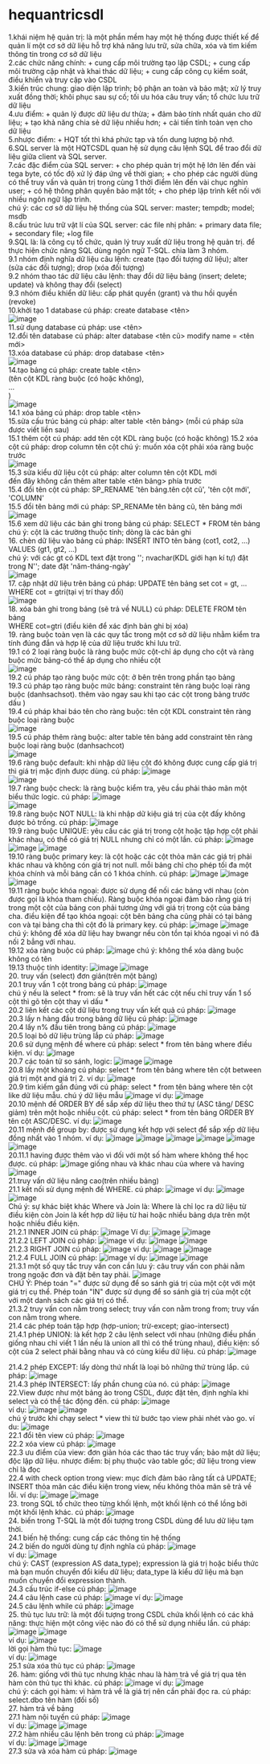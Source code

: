 # hequantricsdl
  1.khái niệm hệ quản trị: là một phần mềm hay một hệ thống được thiết kế để quản lí một cơ sở dữ liệu hỗ trợ khả năng lưu trữ, sửa chữa, xóa và tìm kiếm thông tin trong cơ sở dữ liệu    
  2.các chức năng chính: + cung cấp môi trường tạo lập CSDL; + cung cấp môi trường cập nhật và khai thác dữ liệu; + cung cấp công cụ kiểm soát, điều khiển và truy cập vào CSDL  
  3.kiến trúc chung: giao diện lập trình; bộ phận an toàn và bảo mật; xử lý truy xuất đồng thời; khôi phục sau sự cố; tối ưu hóa câu truy vấn; tổ chức lưu trữ dữ liệu  
  4.ưu điểm: + quản lý được dữ liệu dư thừa; + đảm bảo tính nhất quán cho dữ liệu; + tạo khả năng chia sẻ dữ liệu nhiều hơn; + cải tiến tính toàn vẹn cho dữ liệu  
  5.nhược điểm: + HQT tốt thì khá phức tạp và tốn dung lượng bộ nhớ.  
  6.SQL server là một HQTCSDL quan hệ sử dụng câu lệnh SQL để trao đổi dữ liệu giữa client và SQL server.  
  7.các đặc điểm của SQL server: + cho phép quản trị một hệ lớn lên đến vài tega byte, có tốc độ xử lý đáp ứng về thời gian; + cho phép các người dùng có thể truy vấn và quản trị trong cùng 1 thời điểm lên đến vài chục nghìn user; + có hệ thông phân quyền bảo mật tốt; + cho phép lập trình kết nối với nhiều ngôn ngữ lập trình.  
  chú ý: các cơ sở dữ liệu hệ thống của SQL server: master; tempdb; model; msdb  
  8.cấu trúc lưu trữ vật lí của SQL server: các file nhị phân: + primary data file; + secondary file; +log file  
  9.SQL là: là công cụ tổ chức, quản lý truy xuất dữ liệu trong hệ quản trị. để thực hiện chức năng SQL dùng ngôn ngữ T-SQL. chia làm 3 nhóm.  
  9.1 nhóm định nghĩa dữ liệu câu lệnh: create (tạo đối tượng dữ liệu); alter (sửa các đối tượng); drop (xóa đối tượng)  
  9.2 nhóm thao tác dữ liệu câu lệnh: thay đổi dữ liệu bảng (insert; delete; update) và không thay đổi (select)  
  9.3 nhóm điều khiển dữ liêu: cấp phát quyền (grant) và thu hồi quyền (revoke)  
  10.khởi tạo 1 database cú pháp: create database <tên>  
  ![image](https://github.com/nbn-03/hequantricsdl/assets/98254107/a85aac3d-c574-44a5-a028-8b94a53a659c)  
  11.sử dụng database cú pháp: use <tên>  
  12.đổi tên database cú pháp: alter database <tên cũ> modify name = <tên mới>  
  13.xóa database cú pháp: drop database <tên>  
  ![image](https://github.com/nbn-03/hequantricsdl/assets/98254107/201fa2d4-d949-420d-b132-57f59d2815d1)  
  14.tạo bảng cú pháp: create table <tên>  
                       (tên cột KDL ràng buộc (có hoặc không),  
                        ...  
                        )  
  ![image](https://github.com/nbn-03/hequantricsdl/assets/98254107/7881286a-ae8b-47e1-a27c-59a0d4bdd51c)  
  14.1 xóa bảng cú pháp: drop table <tên>  
  15.sửa cấu trúc bảng cú pháp: alter table <tên bảng> (mỗi cú pháp sửa được viết liền sau)  
  15.1 thêm cột cú pháp: add tên cột KDL ràng buộc (có hoặc không) 
  15.2 xóa cột cú pháp: drop column tên cột chú ý: muốn xóa cột phải xóa ràng buộc trước  
  ![image](https://github.com/nbn-03/hequantricsdl/assets/98254107/207fa27b-839a-4a28-a79c-0c2465cfe586)  
  15.3 sửa kiểu dữ liệu cột cú pháp: alter column tên cột KDL mới  
  đến đây không cần thêm alter table <tên bảng> phía trước  
  15.4 đổi tên cột cú pháp: SP_RENAME 'tên bảng.tên cột cũ', 'tên cột mới', 'COLUMN'  
  15.5 đổi tên bảng mới cú pháp: SP_RENAMe tên bảng cũ, tên bảng mới  
  ![image](https://github.com/nbn-03/hequantricsdl/assets/98254107/cb5d3448-d922-49e5-a0c6-9a8fd2e88043)  
  15.6 xem dữ liệu các bản ghi trong bảng cú pháp: SELECT * FROM tên bảng  
  chú ý: cột là các trường thuộc tính; dòng là các bản ghi  
  16. chèn dữ liệu vào bảng cú pháp: INSERT INTO tên bảng (cot1, cot2, ...)  
                                    VALUES (gt1, gt2, ...)  
      chú ý: với các gt có KDL text đặt trong ''; nvachar(KDL giới hạn kí tự) đặt trong N''; date đặt 'năm-tháng-ngày'  
  ![image](https://github.com/nbn-03/hequantricsdl/assets/98254107/04c25c78-907b-4446-90a8-503b0a48a74d)  
  17. cập nhật dữ liệu trên bảng cú pháp: UPDATE tên bảng set cot = gt, ...  
                                          WHERE cot = gtri(tại vị trí thay đổi)  
  ![image](https://github.com/nbn-03/hequantricsdl/assets/98254107/8f14096f-6abe-4cbb-a0f1-c0706d2a48fd)  
  18. xóa bản ghi trong bảng (sẽ trả về NULL) cú pháp: DELETE FROM tên bảng  
                                                       WHERE cot=gtri (điều kiên để xác định bản ghi bị xóa)  
  19. ràng buộc toàn vẹn là các quy tắc trong một cơ sở dữ liệu nhằm kiểm tra tính đúng đắn và hợp lệ của dữ liệu trước khi lưu trữ.  
  19.1 có 2 loại ràng buộc là ràng buộc mức cột-chỉ áp dụng cho cột và ràng buộc mức bảng-có thể áp dụng cho nhiều cột  
  ![image](https://github.com/nbn-03/hequantricsdl/assets/98254107/ecb0c04e-5484-4d1c-8e60-9fb1c0ef8434)  
  19.2 cú pháp tạo ràng buộc mức cột: ở bên trên trong phần tạo bảng  
  19.3 cú pháp tạo ràng buộc mức bảng: constraint tên ràng buộc loại ràng buộc (danhsachsot). thêm vào ngay sau khi tạo các cột trong bảng trước dấu )  
  19.4 cú pháp khai báo tên cho ràng buộc: tên cột KDL constraint tên ràng buộc loại ràng buộc  
  ![image](https://github.com/nbn-03/hequantricsdl/assets/98254107/b0d14e68-4a4f-48c2-a909-98af044dba8a)  
  19.5 cú pháp thêm ràng buộc: alter table tên bảng add constraint tên ràng buộc loại ràng buộc (danhsachcot)  
  ![image](https://github.com/nbn-03/hequantricsdl/assets/98254107/4839ed20-1189-40d4-919a-47c93b6bb3ab)  
  19.6 ràng buộc default: khi nhập dữ liệu cột đó không được cung cấp giá trị thì giá trị mặc định được dùng. cú pháp: ![image](https://github.com/nbn-03/hequantricsdl/assets/98254107/c04ab15d-e9af-4c90-ae74-1a3700bbea51)  
 ![image](https://github.com/nbn-03/hequantricsdl/assets/98254107/f6207f39-f616-42c3-ae7e-176ab8cec7e5)  
  19.7 ràng buộc check: là ràng buộc kiểm tra, yêu cầu phải thảo mãn một biểu thức logic. cú pháp: ![image](https://github.com/nbn-03/hequantricsdl/assets/98254107/62606db0-439f-4f93-96ef-a6c569606ac5)  
![image](https://github.com/nbn-03/hequantricsdl/assets/98254107/a253918b-03d4-4d19-a5fb-8c7d111f1538)  
  19.8 ràng buộc NOT NULL: là khi nhập dữ kiệu giá trị của cột đấy không được bỏ trống. cú pháp: ![image](https://github.com/nbn-03/hequantricsdl/assets/98254107/546027e4-2c52-4dc9-ad13-65759e2c63fa)  
  19.9 ràng buộc UNIQUE: yêu cầu các giá trị trong cột hoặc tập hợp cột phải khác nhau, có thể có giá trị NULL nhưng chỉ có một lần. cú pháp: ![image](https://github.com/nbn-03/hequantricsdl/assets/98254107/4decb52e-9fd2-44a6-a777-c1d439839609)  ![image](https://github.com/nbn-03/hequantricsdl/assets/98254107/1f10c2ff-0111-4999-9ea0-20ef5302841f)  ![image](https://github.com/nbn-03/hequantricsdl/assets/98254107/1afd746e-8778-443a-b6f6-17206b4f6630)  
  19.10 ràng buộc primary key: là cột hoặc các cột thỏa mãn các giá trị phải khác nhau và không cón giá trị not null. mỗi bảng chỉ cho phép tối đa một khóa chính và mỗi bảng cần có 1 khóa chính. cú pháp: ![image](https://github.com/nbn-03/hequantricsdl/assets/98254107/e067dd78-9ae3-4b73-9a98-ddb261f19ee7)  ![image](https://github.com/nbn-03/hequantricsdl/assets/98254107/42363db0-7680-4914-b3d0-5a48d3e83a0f)  
![image](https://github.com/nbn-03/hequantricsdl/assets/98254107/690ddca5-ad2b-41e9-bf7a-4c4bdec77706)  
  19.11 ràng buộc khóa ngoại: được sử dụng để nối các bảng với nhau (còn được gọi là khóa tham chiếu). Ràng buộc khóa ngoại đảm bảo rằng giá trị trong một cột của bảng con phải tương ứng với giá trị trong cột của bảng cha. điều kiện để tạo khóa ngoại: cột bên bảng cha cũng phải có tại bảng con và tại bảng cha thì cột đó là primary key. cú pháp: ![image](https://github.com/nbn-03/hequantricsdl/assets/98254107/414eedd6-c65d-415e-8595-5da76358d7a0)  ![image](https://github.com/nbn-03/hequantricsdl/assets/98254107/0e35cada-2569-4a50-8c25-07b4fc062f90)  
  chú ý: không để xóa dữ liệu hay bwangr nếu còn tồn tại khóa ngoại vì nó đã nối 2 bẳng với nhau.  
  19.12 xóa ràng buộc cú pháp: ![image](https://github.com/nbn-03/hequantricsdl/assets/98254107/e9ce8c92-d999-44f5-b231-59391e8e4e7e)  chú ý: không thể xóa dàng buộc không có tên  
  19.13 thuộc tính identity: ![image](https://github.com/nbn-03/hequantricsdl/assets/98254107/aa8a86ee-26d7-45dd-8017-aee44cb309e4)  ![image](https://github.com/nbn-03/hequantricsdl/assets/98254107/b0ed4927-8d73-4b73-96be-d852cf4a71e4)  
  20. truy vấn (select) đơn giản(trên một bảng)  
  20.1 truy vấn 1 cột trong bảng cú pháp: ![image](https://github.com/nbn-03/hequantricsdl/assets/98254107/733917d5-b658-4ccb-87fd-4dbe79be70e7)  
  chú ý nếu là select * from: sẽ là truy vấn hết các cột nếu chỉ truy vấn 1 số cột thì gõ tên cột thay vì dấu *   
  20.2 liên kết các cột dữ liệu trong truy vấn kết quả cú pháp: ![image](https://github.com/nbn-03/hequantricsdl/assets/98254107/07157c61-852f-4dfb-bf01-bd223eea0965)  
  20.3 lấy n hàng đầu trong bảng dữ liệu cú pháp: ![image](https://github.com/nbn-03/hequantricsdl/assets/98254107/fe5b7b5c-02c8-4552-b88a-c677d4fe9a4c)  
  20.4 lấy n% đầu tiên trong bảng cú pháp: ![image](https://github.com/nbn-03/hequantricsdl/assets/98254107/6069f3e6-e08f-4ad3-8017-f4288f831881)  
  20.5 loại bỏ dữ liệu trùng lắp cú pháp: ![image](https://github.com/nbn-03/hequantricsdl/assets/98254107/aeb68605-f7b8-428a-8cf3-c6e51124c433)  
  20.6 sử dụng mệnh đề where cú pháp: select * from tên bảng where điều kiện. ví dụ: ![image](https://github.com/nbn-03/hequantricsdl/assets/98254107/1c5d4400-84d5-451f-93cf-dfaccd396607)  
  20.7 các toán tử so sánh, logic: ![image](https://github.com/nbn-03/hequantricsdl/assets/98254107/83047169-1fe9-48b9-a11b-27e2e68fe0a4)  ![image](https://github.com/nbn-03/hequantricsdl/assets/98254107/5640a1ad-1a0d-4ad6-b2e6-103e3499abdf)  
  20.8 lấy một khoảng cú pháp: select * from tên bảng where tên cột between giá trị một and giá trị 2. ví dụ: ![image](https://github.com/nbn-03/hequantricsdl/assets/98254107/31740942-7f91-40f4-a77f-1fec20284084)  
  20.9 tìm kiếm gần đúng với cú pháp: select * from tên bảng where tên cột like dữ liệu mẫu. chú ý dữ liệu mẫu ![image](https://github.com/nbn-03/hequantricsdl/assets/98254107/48b47299-e078-4ac7-b68b-bda5449931c9)  ví dụ: ![image](https://github.com/nbn-03/hequantricsdl/assets/98254107/303e3692-9832-41dc-8e04-7178fb8adff3)  
  20.10 mệnh đề ORDER BY để sắp xếp dữ liệu theo thứ tự (ASC tăng/ DESC giảm) trên một hoặc nhiều cột. cú pháp: select * from tên bảng ORDER BY tên cột ASC/DESC. ví dụ: ![image](https://github.com/nbn-03/hequantricsdl/assets/98254107/9f8de280-e119-4973-88d1-8caf360b0bf7)  
  20.11 mệnh đề group by: được sử dụng kết hợp với select để sắp xếp dữ liệu đồng nhất vào 1 nhóm. ví dụ: ![image](https://github.com/nbn-03/hequantricsdl/assets/98254107/1730cd4e-a84e-42dc-82c6-f70498092e9b)  ![image](https://github.com/nbn-03/hequantricsdl/assets/98254107/58e52c92-c75a-4fb2-af79-40ec442bd6e7)  ![image](https://github.com/nbn-03/hequantricsdl/assets/98254107/86a8745b-fe66-43cf-8587-67adcfe77b7b)  ![image](https://github.com/nbn-03/hequantricsdl/assets/98254107/1f78b110-466a-4d05-a7a8-aafc035d4a3b)  ![image](https://github.com/nbn-03/hequantricsdl/assets/98254107/6364d40d-81e4-494a-a164-913d7a57fc33)  ![image](https://github.com/nbn-03/hequantricsdl/assets/98254107/37b75e8e-0333-43bb-a0d9-f531d8a83f23)  
  20.11.1 having được thêm vào vì đối với một số hàm where không thể học được. cú pháp: ![image](https://github.com/nbn-03/hequantricsdl/assets/98254107/fcd5fcab-b740-4c6c-8ff8-335bfc64bc13)  giống nhau và khác nhau của where và having  ![image](https://github.com/nbn-03/hequantricsdl/assets/98254107/be398bcd-a851-4b4d-b338-2e1e3dafd43b)  
  21.truy vấn dữ liệu nâng cao(trên nhiều bảng)  
  21.1 kết nối sử dụng mệnh đề WHERE. cú pháp: ![image](https://github.com/nbn-03/hequantricsdl/assets/98254107/ed2fd093-0c2c-4c5a-95fc-366111487219)
  ví dụ: ![image](https://github.com/nbn-03/hequantricsdl/assets/98254107/c8de66f5-5981-4aef-a9e8-67720b162871)  ![image](https://github.com/nbn-03/hequantricsdl/assets/98254107/33a82db5-e02a-4bd9-abc9-af2cde781d31)  
  Chú ý: sự khác biệt khác Where và Join là: Where là chỉ lọc ra dữ liệu từ điều kiện còn Join là kết hợp dữ liệu từ hai hoặc nhiều bảng dựa trên một hoặc nhiều điều kiện.  
  21.2.1 INNER JOIN cú pháp: ![image](https://github.com/nbn-03/hequantricsdl/assets/98254107/173aeedf-8ff7-4c46-b8cf-aba38f8c9a31)  Ví dụ: ![image](https://github.com/nbn-03/hequantricsdl/assets/98254107/7f60cf51-b139-4ca8-ae87-e88d0b2ff246)  ![image](https://github.com/nbn-03/hequantricsdl/assets/98254107/5ff150b7-1a7e-4541-abdd-dadb54a9f51d)  
   21.2.2 LEFT JOIN cú pháp: ![image](https://github.com/nbn-03/hequantricsdl/assets/98254107/1fd02898-3701-4cdb-a7b2-3d19d1080365)  ví dụ: ![image](https://github.com/nbn-03/hequantricsdl/assets/98254107/e78289ae-b9b5-4646-b28a-05a6394126b2)  ![image](https://github.com/nbn-03/hequantricsdl/assets/98254107/a5a4e15b-1712-443e-8240-74efc8528115)  
  21.2.3 RIGHT JOIN cú pháp: ![image](https://github.com/nbn-03/hequantricsdl/assets/98254107/cf020f9a-296e-48a8-bfda-f89dd4301fd1) ví dụ: ![image](https://github.com/nbn-03/hequantricsdl/assets/98254107/fbda0991-d6e6-43b2-a7b7-e514ee531c82)  ![image](https://github.com/nbn-03/hequantricsdl/assets/98254107/9cc6f21a-e02b-4183-98b3-3b22eaaf4190)  
  21.2.4 FULL JOIN cú pháp: ![image](https://github.com/nbn-03/hequantricsdl/assets/98254107/3726e197-8c34-438b-a386-487169f43efb)  ví dụ: ![image](https://github.com/nbn-03/hequantricsdl/assets/98254107/32b413ee-c6a6-4e18-a6b6-606f60d8aca6)  ![image](https://github.com/nbn-03/hequantricsdl/assets/98254107/be7ef877-488e-4704-b11b-78866ed9e382)  
  21.3.1 một số quy tắc truy vấn con cần lưu ý: câu truy vấn con phải nằm trong ngoặc đơn và đặt bên tay phải. ![image](https://github.com/nbn-03/hequantricsdl/assets/98254107/69643de0-cd8b-479a-8cb4-a8dfa3bc310a)  
  CHÚ Ý: Phép toán "=" được sử dụng để so sánh giá trị của một cột với một giá trị cụ thể. Phép toán "IN" được sử dụng để so sánh giá trị của một cột với một danh sách các giá trị có thể.  
  21.3.2 truy vấn con nằm trong select; truy vấn con nằm trong from; truy vấn con nằm trong where.  
  21.4 các phép toán tập hợp  (hợp-union; trừ-except; giao-intersect)  
  21.4.1 phép UNION: là kết hợp 2 câu lệnh select với nhau (những điều phần giống nhau chỉ viết 1 lần nếu là union all thì có thể trùng nhau), điều kiện: số cột của 2 select phải bằng nhau và có cùng kiểu dữ liệu. cú pháp: ![image](https://github.com/nbn-03/hequantricsdl/assets/98254107/e11c8bfe-dff7-43dd-9b88-6652499b4f3d)  
  
  21.4.2 phép EXCEPT: lấy dòng thứ nhất là loại bỏ những thứ trùng lắp. cú pháp: ![image](https://github.com/nbn-03/hequantricsdl/assets/98254107/1fb5c05d-d4b0-4fc5-a0d9-b06aacfce38a)  
  21.4.3 phép INTERSECT: lấy phần chung của nó. cú pháp: ![image](https://github.com/nbn-03/hequantricsdl/assets/98254107/56700ffc-ced4-4fac-97d4-fe6ecd45523e)  
  22.View được như một bảng ảo trong CSDL, được đặt tên, định nghĩa khi select và có thể tác động đến. cú pháp: ![image](https://github.com/nbn-03/hequantricsdl/assets/98254107/8c8badae-cd33-4995-a180-25db32b60a32)  
  ví dụ: ![image](https://github.com/nbn-03/hequantricsdl/assets/98254107/2e008022-2ed0-41c7-afca-2ded792f5981)  ![image](https://github.com/nbn-03/hequantricsdl/assets/98254107/cce6ee56-d1e4-45cd-bdde-6ded54c78411)  
  chú ý trước khi chạy select * view thì từ bước tạo view phải nhét vào go. ví du: ![image](https://github.com/nbn-03/hequantricsdl/assets/98254107/40d3f668-8e3b-40eb-a098-f5372a2b89bf)  
  22.1 đổi tên view cú pháp: ![image](https://github.com/nbn-03/hequantricsdl/assets/98254107/cd243099-e9c1-4cf6-99d4-5ba06c2a7c0a)  
  22.2 xóa view cú pháp: ![image](https://github.com/nbn-03/hequantricsdl/assets/98254107/e24d8ffc-f679-4ccd-ab8c-5b508b4d3d2c)  
  22.3 ưu điểm của view: đơn giản hóa các thao tác truy vấn; bảo mật dữ liệu; độc lập dữ liệu. nhược điểm: bị phụ thuộc vào table gốc; dữ liệu trong view chỉ là đọc  
  22.4 with check option trong view: mục đích đảm bảo rằng tất cả UPDATE; INSERT thỏa mãn các điều kiện trong view, nếu không thỏa mãn sẽ trả về lỗi. ví dụ: ![image](https://github.com/nbn-03/hequantricsdl/assets/98254107/5e1927b6-f34d-4d29-b877-18a51ea39e83)  ![image](https://github.com/nbn-03/hequantricsdl/assets/98254107/e56bdb20-1763-4535-9e85-076be12d5d93)  
  23. trong SQL tổ chức theo từng khối lệnh, một khối lệnh có thể lồng bởi một khối lệnh khác. cú pháp: ![image](https://github.com/nbn-03/hequantricsdl/assets/98254107/f58570b5-0093-49bd-8324-5009fc290e7f)  
  24. biến trong T-SQL là một đối tượng trong CSDL dùng để lưu dữ liệu tạm thời.  
  24.1 biến hệ thống: cung cấp các thông tin hệ thống  
  24.2 biến do người dùng tự định nghĩa cú pháp: ![image](https://github.com/nbn-03/hequantricsdl/assets/98254107/b0882954-fb41-4f08-9743-92d9e5796ced)  
  ví dụ: ![image](https://github.com/nbn-03/hequantricsdl/assets/98254107/8c8bf2d1-f825-4a96-aa36-b8d7d9de098f)  
  chú ý: CAST (expression AS data_type); expression là giá trị hoặc biểu thức mà bạn muốn chuyển đổi kiểu dữ liệu; data_type là kiểu dữ liệu mà bạn muốn chuyển đổi expression thành.  
  24.3 cấu trúc if-else cú pháp: ![image](https://github.com/nbn-03/hequantricsdl/assets/98254107/c25a2dfc-4c5d-415e-862c-e3734e638b29)  
  24.4 câu lệnh case cú pháp: ![image](https://github.com/nbn-03/hequantricsdl/assets/98254107/0642662d-bb7d-4378-b735-f26cc51465fd)  ví dụ: ![image](https://github.com/nbn-03/hequantricsdl/assets/98254107/e55a6d42-3a74-44aa-b00c-e43b3bc85465)  
  24.5 câu lệnh while cú pháp: ![image](https://github.com/nbn-03/hequantricsdl/assets/98254107/f1e058e1-d5d7-4dee-a128-6785b55f7bb2)  
  25. thủ tục lưu trữ: là một đối tượng trong CSDL chứa khối lệnh có các khả năng: thực hiện một công việc nào đó có thể sử dụng nhiều lần. cú pháp: ![image](https://github.com/nbn-03/hequantricsdl/assets/98254107/a392d866-c47f-4540-819e-dc7dfe60ea22)  ![image](https://github.com/nbn-03/hequantricsdl/assets/98254107/5ec8f5b5-054a-4036-8e86-858141ca6124)  
  ví dụ: ![image](https://github.com/nbn-03/hequantricsdl/assets/98254107/d40c9fc9-7130-4988-86fe-fdf7317f0704)  
  lời gọi hàm thủ tục: ![image](https://github.com/nbn-03/hequantricsdl/assets/98254107/0993b1e6-9945-47d0-8de7-92daa3c83fcc)  
  ví dụ: ![image](https://github.com/nbn-03/hequantricsdl/assets/98254107/76705a5d-1c1d-4cc3-b198-579695d0897f)  
  25.1 sửa xóa thủ tục cú pháp: ![image](https://github.com/nbn-03/hequantricsdl/assets/98254107/ee67fa85-0a91-4aa9-b6ed-2ee89cfd6efb)  
  26. hàm: giống với thủ tục nhưng khác nhau là hàm trả về giá trị qua tên hàm còn thủ tục thì khác. cú pháp: ![image](https://github.com/nbn-03/hequantricsdl/assets/98254107/1e1c67dc-fc73-42e2-bc6a-e7d00ce4413a) ví dụ: ![image](https://github.com/nbn-03/hequantricsdl/assets/98254107/e53c9ff5-b51d-4014-a64d-93b459e58881)  
  chú ý: cách gọi hàm: vì hàm trả về là giá trị nên cần phải đọc ra. cú pháp: select.dbo tên hàm (đối số)  
  27. hàm trả về bảng  
  27.1 hàm nội tuyến cú pháp: ![image](https://github.com/nbn-03/hequantricsdl/assets/98254107/122bc7bf-4bed-4eba-85f7-1d25343d1c0d)  
  ví dụ: ![image](https://github.com/nbn-03/hequantricsdl/assets/98254107/5a9b31b7-c4bb-4f91-9c23-cee6e3be55b0)  ![image](https://github.com/nbn-03/hequantricsdl/assets/98254107/84bb8c01-c289-4872-bac9-3f4e8733f031)  
  27.2 hàm nhiều câu lệnh bên trong cú pháp: ![image](https://github.com/nbn-03/hequantricsdl/assets/98254107/3433bff3-91db-4a4a-be14-441b8779ef13)  
  ví dụ: ![image](https://github.com/nbn-03/hequantricsdl/assets/98254107/ef491d60-c683-48a4-9256-277884d27895)  ![image](https://github.com/nbn-03/hequantricsdl/assets/98254107/055f4b6a-de5b-4bba-a376-5c22a21368c2)  
  27.3 sửa và xóa hàm cú pháp: ![image](https://github.com/nbn-03/hequantricsdl/assets/98254107/99fbf475-a3dc-42a2-a231-d44709cff2e8)  
  
